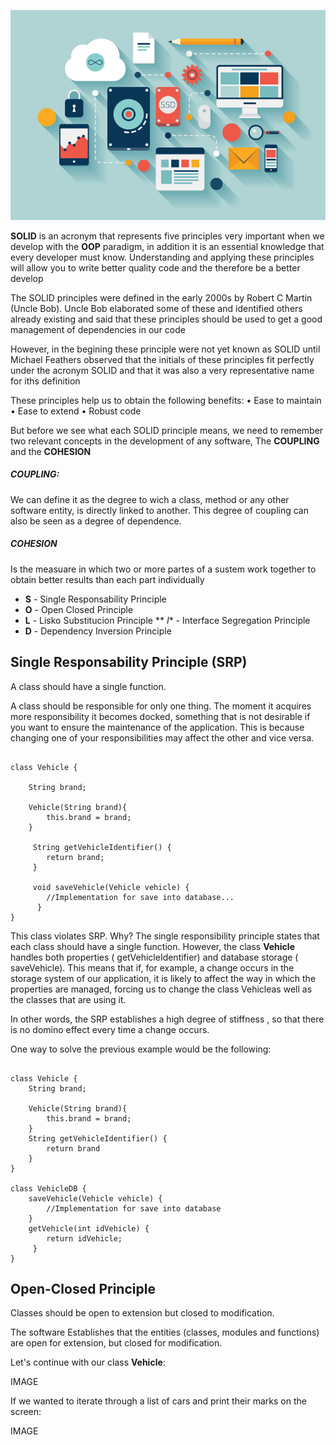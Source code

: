 
![Logo](https://github.com/Alejo-Alvarezv/SOLID/blob/master/images/image1.jpg)

**SOLID** is an acronym that represents five principles very important when we develop with the **OOP** paradigm, in addition it is an essential knowledge that every developer must know.
Understanding and applying these principles will allow you to write better quality code and the therefore be a better develop

The SOLID principles were defined in the early 2000s by Robert C Martin (Uncle Bob). Uncle Bob elaborated some of these and identified others already existing and said that these principles should be used to get a good management of dependencies in our code

However, in the begining these principle were not yet known as SOLID until Michael Feathers observed that the initials of these principles fit perfectly under the acronym SOLID and that it was also a very representative name for iths definition

These principles help us to obtain the following benefits:
	• Ease to maintain
	• Ease to extend
	• Robust code

But before we see what each SOLID principle means, we need to remember two relevant concepts in the development of any software, The **COUPLING** and the **COHESION**

##### COUPLING:
We can define it as the degree to wich a class, method or any other software entity, is directly linked to another. This degree of coupling can also be seen as a degree of dependence.

##### COHESION
Is the measuare in which two or more partes of a sustem work together to obtain better results than each part individually

* **S** - Single Responsability Principle
* **O** - Open Closed Principle
* **L** - Lisko Substitucion Principle
** *I** - Interface Segregation Principle
* **D** - Dependency Inversion Principle

## Single Responsability Principle (SRP)
A class should have a single function.

A class should be responsible for only one thing. The moment it acquires more responsibility it becomes docked, something that is not desirable if you want to ensure the maintenance of the application. This is because changing one of your responsibilities may affect the other and vice versa.

```ssh

class Vehicle {

    String brand;

    Vehicle(String brand){
        this.brand = brand;
    }

     String getVehicleIdentifier() { 
        return brand;
     }

     void saveVehicle(Vehicle vehicle) {
        //Implementation for save into database...
      }     
}
```

This class violates SRP. Why? The single responsibility principle states that each class should have a single function. However, the class **Vehicle** handles both properties ( getVehicleIdentifier) and database storage ( saveVehicle). This means that if, for example, a change occurs in the storage system of our application, it is likely to affect the way in which the properties are managed, forcing us to change the class Vehicleas well as the classes that are using it.

In other words, the SRP establishes a high degree of stiffness , so that there is no domino effect every time a change occurs.

One way to solve the previous example would be the following:

```ssh

class Vehicle {
    String brand;

    Vehicle(String brand){
        this.brand = brand;
    }
    String getVehicleIdentifier() { 
        return brand
    }
}

class VehicleDB {
    saveVehicle(Vehicle vehicle) { 
        //Implementation for save into database
    } 
    getVehicle(int idVehicle) {
        return idVehicle;
     }
}
```

## Open-Closed Principle

Classes should be open to extension but closed to modification.

The software Establishes that the entities (classes, modules and functions) are open for extension, but closed for modification.

Let's continue with our class **Vehicle**:

IMAGE

If we wanted to iterate through a list of cars and print their marks on the screen:

IMAGE




